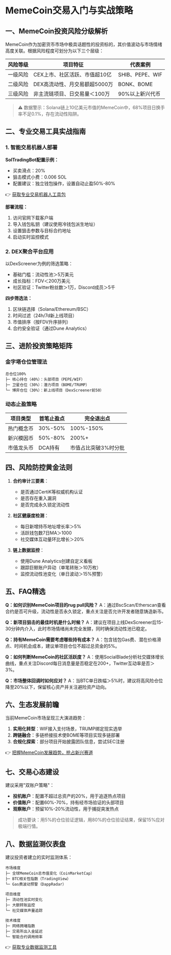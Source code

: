 # MemeCoin交易入门与实战策略

## 一、MemeCoin投资风险分级解析

MemeCoin作为加密货币市场中极具话题性的投资标的，其价值波动与市场情绪高度关联。根据风险程度可划分为以下三个层级：

| 风险等级 | 项目特征 | 代表案例 |
|---------|----------|----------|
| 一级风险 | CEX上市、社区活跃、市值超10亿 | SHIB、PEPE、WIF |
| 二级风险 | DEX高流动性、月交易额超5000万 | BONK、BOME |
| 三级风险 | 非主流链项目、日交易量＜100万 | 90%以上新兴代币 |

> ⚠️ 数据警示：Solana链上10亿美元市值的MemeCoin中，68%项目日换手率不足0.1%，存在流动性陷阱。

## 二、专业交易工具实战指南

### 1. 智能交易机器人部署

**SolTradingBot配置示例：**
- 买卖滑点：20%
- 狙击模式小费：0.006 SOL
- 配置建议：独立钱包操作，设置自动止盈50%-80%

👉 [获取专业交易机器人工具包](https://bit.ly/okx_welcome)

**部署流程：**
1. 访问官网下载客户端
2. 导入钱包私钥（建议使用冷钱包派生地址）
3. 设置狙击参数与目标合约地址
4. 启动实时监控模式

### 2. DEX聚合平台应用

以DexScreener为例的筛选策略：
- 基础门槛：流动性池＞5万美元
- 成长指标：FDV＜200万美元
- 社区验证：Twitter粉丝数＞1万，Discord成员＞5千

**四步筛选法：**
1. 区块链选择（Solana/Ethereum/BSC）
2. 时间过滤（24h/7d新上线项目）
3. 市值排序（按FDV升序排列）
4. 合约安全验证（通过Dune Analytics）

## 三、进阶投资策略矩阵

### 金字塔仓位管理法
```
总仓位100%
├─ 核心持仓（40%）：头部项目（PEPE/WIF）
├─ 卫星仓位（30%）：潜力项目（BOME/TRUMP）
└─ 博弈仓位（30%）：新上线项目（DexScreener前50）
```

### 动态止盈策略
| 项目类型 | 首笔止盈点 | 完全退出点 |
|---------|------------|------------|
| 热门概念币 | 30%-50% | 100%-150% |
| 新兴模因币 | 50%-80% | 200%+ |
| 市值龙头币 | DCA持有 | 市值占比突破3%时分批 |

## 四、风险防控黄金法则

1. **合约审计三要素**：
   - 是否通过CertiK等权威机构认证
   - 是否存在重入漏洞
   - 是否完成永久锁定流动性

2. **社区健康度检测**：
   - 每日新增持币地址增长率＞5%
   - 活跃钱包数7日MA＞1000
   - 社交媒体互动量环比增长＞20%

3. **链上数据监控**：
   - 使用Dune Analytics创建自定义看板
   - 跟踪巨鲸账户异动（单笔转账＞10万枚）
   - 监控流动性池变化（单日波动＞15%预警）

## 五、FAQ精选

**Q：如何识别MemeCoin项目的rug pull风险？**
A：通过BscScan/Etherscan查看合约是否可升级，流动性是否永久锁定，重点关注是否允许开发者随意铸造新币。

**Q：新项目狙击的最佳时机是什么时候？**
A：建议在项目上线DexScreener后15-30分钟内介入，此时市场情绪尚未完全发酵，同时确保流动性池已稳定。

**Q：持有MemeCoin需要考虑哪些持有成本？**
A：包含钱包Gas费、潜在价格滑点、时间机会成本，建议单项目仓位不超过总资金的5%。

**Q：如何判断MemeCoin的社区活跃度？**
A：使用SocialBlade分析社交媒体增长曲线，重点关注Discord每日消息量是否稳定在200+，Twitter互动率是否＞3%。

**Q：市场整体回调时如何应对？**
A：当BTC单日跌幅＞5%时，建议将高风险仓位降至20%以下，保留核心资产并关注避险资产动向。

## 六、生态发展前瞻

当前MemeCoin市场呈现三大演进趋势：
1. **实用化转型**：WIF接入支付场景，TRUMP绑定现实选举
2. **跨链融合**：多链桥接技术使BOME等项目实现多链部署
3. **合规化探索**：部分项目开始披露团队信息，尝试SEC注册

👉 [把握MemeCoin发展趋势，抢占新兴赛道](https://bit.ly/okx_welcome)

## 七、交易心态建设

建议采用"双账户策略"：
- **投机账户**：配置不超过总资产的20%，用于追逐热点项目
- **价值账户**：配置60%-70%，持有经市场验证的头部项目
- **观察账户**：预留10%-20%流动性，用于捕捉突发热点

> 成功要诀：用5%的仓位验证逻辑，用80%的仓位验证结果，保留15%应对极端行情。

## 八、数据监测仪表盘

建议投资者建立的实时监测体系：
```
市场维度
├─ 全球MemeCoin总市值变化（CoinMarketCap）
├─ BTC相关性指数（TradingView）
└─ Gas费波动预警（DappRadar）

项目维度
├─ 流动性池实时变化
├─ 大额转账监控
└─ 社交媒体声量追踪

技术维度
├─ 网络拥堵指数
├─ 交易所出入金延迟
└─ 智能合约调用频率
```

👉 [获取专业数据监测工具](https://bit.ly/okx_welcome)